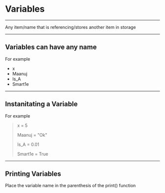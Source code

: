 # Variables

---

Any item/name that is referencing/stores another item in storage

---

## Variables can have any name

For example

- x
- Maanuj
- Is_A
- Smart1e

---

## Instanitating a Variable

For example

> x = 5
>
> Maanuj = "Ok"
>
> Is_A = 0.01
>
> Smart1e = True

---

## Printing Variables

Place the variable name in the parenthesis of the print() function

